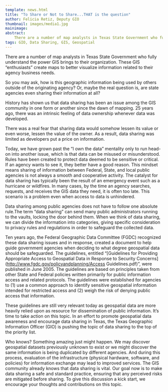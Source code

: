 ```yaml
---
template: news.html
title: "To Share or Not to Share...THAT is the question"
author: Felicia Retiz, Deputy GIO
thumbnail: images/media1.jpg
mainimage:
abstract:
    There are a number of map analysts in Texas State Government who fully understand the power GIS brings to their organization. These GIS “enthusiasts” create maps to better visualize information related to their agency business needs.
tags: GIO, Data Sharing, GIS, Geospatial
---
```


There are a number of map analysts in Texas State Government who fully understand the power GIS brings to their organization. These GIS “enthusiasts” create maps to better visualize information related to their agency business needs.

So you may ask, how is this geographic information being used by others outside of the originating agency? Or, maybe the real question is, are state agencies even sharing their information at all?

History has shown us that data sharing has been an issue among the GIS community in one form or another since the dawn of mapping. 25 years ago, there was an intrinsic feeling of data ownership whenever data was developed.

There was a real fear that sharing data would somehow lessen its value or even worse, lessen the value of the owner. As a result, data sharing was limited as developers put a price on information.

Today, we have grown past the “I own the data” mentality only to run head-on into another issue, which is that data can be misused or misunderstood.  Rules have been created to protect data deemed to be sensitive or critical.  If an agency wants to see it, they better have a good reason. This mindset means sharing of information between Federal, State, and local public agencies is not always a smooth and cooperative activity. The catalyst for data sharing has typically been the result of an emergency event such as a hurricane or wildfires. In many cases, by the time an agency searches, requests, and receives the GIS data they need, it is often too late. This scenario is a problem even when access to data is unhindered.

Data sharing among public agencies does not have to follow one absolute rule.The term “data sharing” can send many public administrators running to the vaults, locking the door behind them. When we think of data sharing, we can divide the information into categories, giving specific consideration to privacy rules and regulations in order to safeguard the collected data.

Ten years ago, the Federal Geographic Data Committee (FGDC) recognized these data sharing issues and in response, created a document to help guide government agencies when deciding to what degree geospatial data should be safeguarded. The guidelines, entitled “[Guidelines for Providing Appropriate Access to Geospatial Data in Response to Security Concerns](http://www.fgdc.gov/policyandplanning/Access Guidelines.pdf)”, were published in June 2005. The guidelines are based on principles taken from other State and Federal policies written primarily for public information access and related protocols. The guidelines were established for agencies to (1) use a common approach to identify sensitive geospatial information intended for restricted access and (2) weigh the risk of denying public access that information.

These guidelines are still very relevant today as geospatial data are more heavily relied upon as resource for dissemination of public information. It’s time to take action on this topic. In an effort to promote geospatial data awareness and encourage data sharing in Texas, the Texas Geographic Information Officer (GIO) is pushing the topic of data sharing to the top of the priority list.

Who knows?  Something amazing just might happen. We may discover geospatial datasets previously unknown to exist or we might discover the same information is being duplicated by different agencies. And during this process, evaluation of the infrastructure (physical hardware, software, and policies) for information exchange may lead to improved services. The GIS community already knows that data sharing is vital. Our goal now is to make data sharing a safe and standard practice, ensuring that any perceived risks are mitigated before sharing. To give this discussion a kick start, we encourage your thoughts and contributions on this topic.

